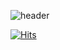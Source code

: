 ![header](https://capsule-render.vercel.app/api?type=transparent&color=auto&height=300&section=header&text=Welcome%20to%%visit!&fontSize=50)



[![Hits](https://hits.seeyoufarm.com/api/count/incr/badge.svg?url=https%3A%2F%2Fgithub.com%2FJayoon-oh&count_bg=%23F2C860&title_bg=%23C17A24&icon=&icon_color=%23FFFFFF&title=hits&edge_flat=false)](https://hits.seeyoufarm.com)
